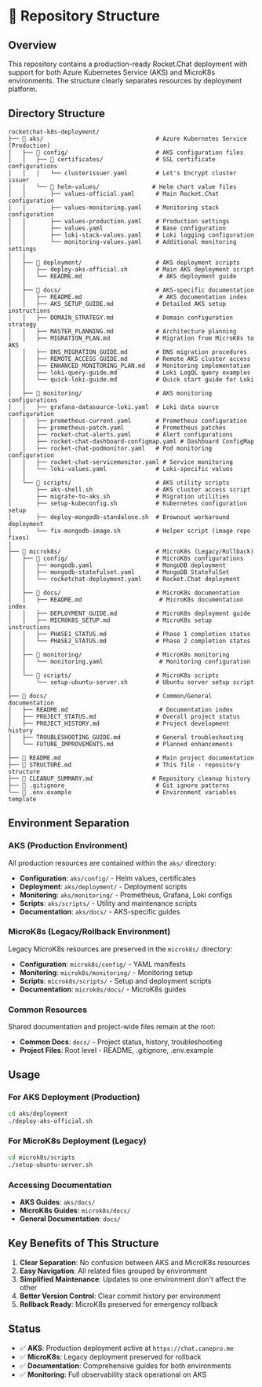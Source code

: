 # 📁 Repository Structure

## Overview
This repository contains a production-ready Rocket.Chat deployment with support for both Azure Kubernetes Service (AKS) and MicroK8s environments. The structure clearly separates resources by deployment platform.

## Directory Structure

```
rocketchat-k8s-deployment/
├── 📁 aks/                                # Azure Kubernetes Service (Production)
│   ├── 📁 config/                         # AKS configuration files
│   │   ├── 📁 certificates/               # SSL certificate configurations
│   │   │   └── clusterissuer.yaml        # Let's Encrypt cluster issuer
│   │   └── 📁 helm-values/               # Helm chart value files
│   │       ├── values-official.yaml      # Main Rocket.Chat configuration
│   │       ├── values-monitoring.yaml    # Monitoring stack configuration
│   │       ├── values-production.yaml    # Production settings
│   │       ├── values.yaml               # Base configuration
│   │       ├── loki-stack-values.yaml    # Loki logging configuration
│   │       └── monitoring-values.yaml    # Additional monitoring settings
│   │
│   ├── 📁 deployment/                     # AKS deployment scripts
│   │   ├── deploy-aks-official.sh        # Main AKS deployment script
│   │   └── README.md                      # AKS deployment guide
│   │
│   ├── 📁 docs/                           # AKS-specific documentation
│   │   ├── README.md                      # AKS documentation index
│   │   ├── AKS_SETUP_GUIDE.md            # Detailed AKS setup instructions
│   │   ├── DOMAIN_STRATEGY.md            # Domain configuration strategy
│   │   ├── MASTER_PLANNING.md            # Architecture planning
│   │   ├── MIGRATION_PLAN.md             # Migration from MicroK8s to AKS
│   │   ├── DNS_MIGRATION_GUIDE.md        # DNS migration procedures
│   │   ├── REMOTE_ACCESS_GUIDE.md        # Remote AKS cluster access
│   │   ├── ENHANCED_MONITORING_PLAN.md   # Monitoring implementation
│   │   ├── loki-query-guide.md           # Loki LogQL query examples
│   │   └── quick-loki-guide.md           # Quick start guide for Loki
│   │
│   ├── 📁 monitoring/                     # AKS monitoring configurations
│   │   ├── grafana-datasource-loki.yaml  # Loki data source configuration
│   │   ├── prometheus-current.yaml       # Prometheus configuration
│   │   ├── prometheus-patch.yaml         # Prometheus patches
│   │   ├── rocket-chat-alerts.yaml       # Alert configurations
│   │   ├── rocket-chat-dashboard-configmap.yaml # Dashboard ConfigMap
│   │   ├── rocket-chat-podmonitor.yaml   # Pod monitoring configuration
│   │   ├── rocket-chat-servicemonitor.yaml # Service monitoring
│   │   └── loki-values.yaml              # Loki-specific values
│   │
│   └── 📁 scripts/                        # AKS utility scripts
│       ├── aks-shell.sh                  # AKS cluster access script
│       ├── migrate-to-aks.sh             # Migration utilities
│       ├── setup-kubeconfig.sh           # Kubernetes configuration setup
│       ├── deploy-mongodb-standalone.sh  # Brownout workaround deployment
│       └── fix-mongodb-image.sh          # Helper script (image repo fixes)
│
├── 📁 microk8s/                           # MicroK8s (Legacy/Rollback)
│   ├── 📁 config/                         # MicroK8s configurations
│   │   ├── mongodb.yaml                  # MongoDB deployment
│   │   ├── mongodb-statefulset.yaml      # MongoDB StatefulSet
│   │   └── rocketchat-deployment.yaml    # Rocket.Chat deployment
│   │
│   ├── 📁 docs/                           # MicroK8s documentation
│   │   ├── README.md                      # MicroK8s documentation index
│   │   ├── DEPLOYMENT_GUIDE.md           # MicroK8s deployment guide
│   │   ├── MICROK8S_SETUP.md             # MicroK8s setup instructions
│   │   ├── PHASE1_STATUS.md              # Phase 1 completion status
│   │   └── PHASE2_STATUS.md              # Phase 2 completion status
│   │
│   ├── 📁 monitoring/                     # MicroK8s monitoring
│   │   └── monitoring.yaml                # Monitoring configuration
│   │
│   └── 📁 scripts/                        # MicroK8s scripts
│       └── setup-ubuntu-server.sh        # Ubuntu server setup script
│
├── 📁 docs/                               # Common/General documentation
│   ├── README.md                          # Documentation index
│   ├── PROJECT_STATUS.md                 # Overall project status
│   ├── PROJECT_HISTORY.md                # Project development history
│   ├── TROUBLESHOOTING_GUIDE.md          # General troubleshooting
│   └── FUTURE_IMPROVEMENTS.md            # Planned enhancements
│
├── 📄 README.md                           # Main project documentation
├── 📄 STRUCTURE.md                        # This file - repository structure
├── 📄 CLEANUP_SUMMARY.md                 # Repository cleanup history
├── 📄 .gitignore                          # Git ignore patterns
└── 📄 .env.example                        # Environment variables template
```

## Environment Separation

### AKS (Production Environment)
All production resources are contained within the `aks/` directory:
- **Configuration**: `aks/config/` - Helm values, certificates
- **Deployment**: `aks/deployment/` - Deployment scripts
- **Monitoring**: `aks/monitoring/` - Prometheus, Grafana, Loki configs
- **Scripts**: `aks/scripts/` - Utility and maintenance scripts
- **Documentation**: `aks/docs/` - AKS-specific guides

### MicroK8s (Legacy/Rollback Environment)
Legacy MicroK8s resources are preserved in the `microk8s/` directory:
- **Configuration**: `microk8s/config/` - YAML manifests
- **Monitoring**: `microk8s/monitoring/` - Monitoring setup
- **Scripts**: `microk8s/scripts/` - Setup and deployment scripts
- **Documentation**: `microk8s/docs/` - MicroK8s guides

### Common Resources
Shared documentation and project-wide files remain at the root:
- **Common Docs**: `docs/` - Project status, history, troubleshooting
- **Project Files**: Root level - README, .gitignore, .env.example

## Usage

### For AKS Deployment (Production)
```bash
cd aks/deployment
./deploy-aks-official.sh
```

### For MicroK8s Deployment (Legacy)
```bash
cd microk8s/scripts
./setup-ubuntu-server.sh
```

### Accessing Documentation
- **AKS Guides**: `aks/docs/`
- **MicroK8s Guides**: `microk8s/docs/`
- **General Documentation**: `docs/`

## Key Benefits of This Structure

1. **Clear Separation**: No confusion between AKS and MicroK8s resources
2. **Easy Navigation**: All related files grouped by environment
3. **Simplified Maintenance**: Updates to one environment don't affect the other
4. **Better Version Control**: Clear commit history per environment
5. **Rollback Ready**: MicroK8s preserved for emergency rollback

## Status
- ✅ **AKS**: Production deployment active at `https://chat.canepro.me`
- ✅ **MicroK8s**: Legacy deployment preserved for rollback
- ✅ **Documentation**: Comprehensive guides for both environments
- ✅ **Monitoring**: Full observability stack operational on AKS